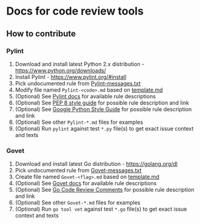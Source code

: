 # Docs for code review tools
## How to contribute
### Pylint
1. Download and install latest Python 2.x distribution - https://www.python.org/downloads/
2. Install Pylint - https://www.pylint.org/#install
3. Pick undocumented rule from [Pylint-messages.txt](Pylint-messages.txt)
4. Modify file named `Pylint-<code>.md` based on [template.md](template.md)
5. (Optional) See [Pylint docs](http://pylint-messages.wikidot.com/all-codes) for available rule descriptions
6. (Optional) See [PEP 8 style guide](https://www.python.org/dev/peps/pep-0008/) for possible rule description and link
7. (Optional) See [Google Python Style Guide](https://google.github.io/styleguide/pyguide.html?showone=Semicolons#Semicolons) for possible rule description and link
8. (Optional) See other `Pylint-*.md` files for examples
9. (Optional) Run `pylint` against test `*.py` file(s) to get exact issue context and texts

### Govet
1. Download and install latest Go distribution - https://golang.org/dl
2. Pick undocumented rule from [Govet-messages.txt](Govet-messages.txt)
4. Create file named `Govet-<flag>.md` based on [template.md](template.md)
5. (Optional) See [Govet docs](https://golang.org/cmd/vet) for available rule descriptions
6. (Optional) See [Go Code Review Comments](https://github.com/golang/go/wiki/CodeReviewComments) for possible rule description and link
7. (Optional) See other `Govet-*.md` files for examples
8. (Optional) Run `go tool vet` against test `*.go` file(s) to get exact issue context and texts
